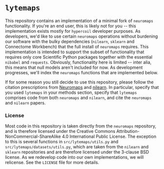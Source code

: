 # `lytemaps`

This repository contains an implementation of a minimal fork of `neuromaps` functionality. If you're an end user, this is likely not for you -- this implementation exists mostly for `hypercoil` developer purposes. As developers, we'd like to use certain `neuromaps` operations without burdening our software with the bulky dependencies (`nilearn`, `sklearn` and Connectome Workbench) that the full install of `neuromaps` requires. This implementation is intended to support the subset of functionality that requires only core Scientific Python packages together with the essential `nibabel` and `requests`. Obviously, functionality here is limited -- inter alia, this means that null models aren't included for now. As development progresses, we'll index the `neuromaps` functions that are implemented below.

If for some reason you still decide to use this repository, please follow the citation prescriptions from [Neuromaps](https://github.com/netneurolab/neuromaps) and [nilearn](https://github.com/nilearn/nilearn). In particular, specify that you used `lytemaps` in your methods section, specify that `lytemaps` comprises code from both `neuromaps` and `nilearn`, and cite the `neuromaps` and `nilearn` papers.

### License

Most code in this repository is taken directly from the `neuromaps` repository, and is therefore licensed under the Creative Commons Attribution-NonCommercial-ShareAlike 4.0 International Public License. The exception to this is several functions in `src/lytemaps/utils.py` and `src/lytemaps/datasets/utils.py`, which are taken from the `nilearn` and `sklearn` repositories and are therefore licensed under the 3-clause BSD license. As we redevelop code into our own implementations, we will relicense. See the `LICENSE` file for more details.
